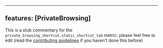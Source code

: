 
---
features: [PrivateBrowsing]
---

This is a stub commentary for the `private_browsing_shortcut.static_shortcut_tab` metric: please feel free to edit (read the
[contributing guidelines](https://github.com/mozilla/glean-annotations/blob/main/CONTRIBUTING.md)
if you haven't done this before)
